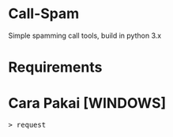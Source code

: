 # Call-Spam
Simple spamming call tools, build in python 3.x

# Requirements
# Cara Pakai [WINDOWS]
<pre>
<span class="pl-k">&gt;</span> request
</pre>
